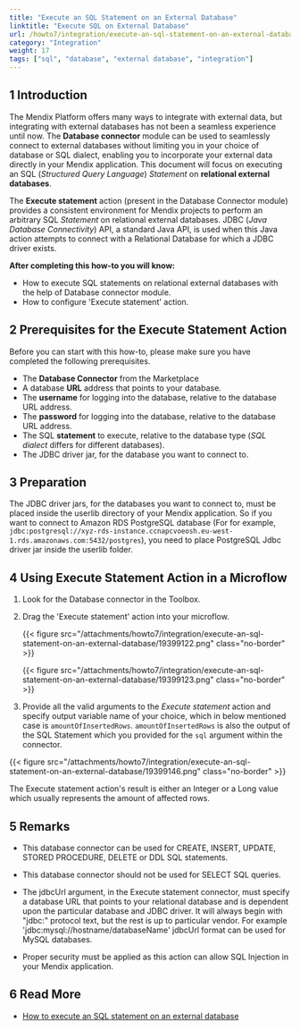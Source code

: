 ```yaml
---
title: "Execute an SQL Statement on an External Database"
linktitle: "Execute SQL on External Database"
url: /howto7/integration/execute-an-sql-statement-on-an-external-database/
category: "Integration"
weight: 17
tags: ["sql", "database", "external database", "integration"]
---
```


## 1 Introduction

The Mendix Platform offers many ways to integrate with external data, but integrating with external databases has not been a seamless experience until now. The **Database connector** module can be used to seamlessly connect to external databases without limiting you in your choice of database or SQL dialect, enabling you to incorporate your external data directly in your Mendix application.
This document will focus on executing an SQL (*Structured Query Language*) *Statement* on **relational external databases**.

The **Execute statement** action (present in the Database Connector module) provides a consistent environment for Mendix projects to perform an arbitrary SQL *Statement* on relational external databases.
JDBC (*Java Database Connectivity*) API, a standard Java API, is used when this Java action attempts to connect with a Relational Database for which a JDBC driver exists.

**After completing this how-to you will know:**

* How to execute SQL statements on relational external databases with the help of Database connector module.
* How to configure 'Execute statement' action.

## 2 Prerequisites for the Execute Statement Action

Before you can start with this how-to, please make sure you have completed the following prerequisites.

* The **Database Connector** from the Marketplace
* A database **URL** address that points to your database.
* The **username** for logging into the database, relative to the database URL address.
* The **password** for logging into the database, relative to the database URL address.
* The SQL **statement** to execute, relative to the database type (*SQL dialect* differs for different databases).
* The JDBC driver jar, for the database you want to connect to.

## 3 Preparation

The JDBC driver jars, for the databases you want to connect to, must be placed inside the userlib directory of your Mendix application. So if you want to connect to Amazon RDS PostgreSQL database (For for example, `jdbc:postgresql://xyz-rds-instance.ccnapcvoeosh.eu-west-1.rds.amazonaws.com:5432/postgres`), you need to place PostgreSQL Jdbc driver jar inside the userlib folder.

## 4 Using Execute Statement Action in a Microflow

1. Look for the Database connector in the Toolbox.
2. Drag the 'Execute statement' action into your microflow.

    {{< figure src="/attachments/howto7/integration/execute-an-sql-statement-on-an-external-database/19399122.png" class="no-border" >}}

    {{< figure src="/attachments/howto7/integration/execute-an-sql-statement-on-an-external-database/19399123.png" class="no-border" >}}

3. Provide all the valid arguments to the *Execute statement* action and specify output variable name of your choice, which in below mentioned case is `amountOfInsertedRows`.
    `amountOfInsertedRows` is also the output of the SQL Statement which you provided for the `sql` argument within the connector.

{{< figure src="/attachments/howto7/integration/execute-an-sql-statement-on-an-external-database/19399146.png" class="no-border" >}}

The Execute statement action's result is either an Integer or a Long value which usually represents the amount of affected rows.

## 5 Remarks

* This database connector can be used for CREATE, INSERT, UPDATE, STORED PROCEDURE, DELETE or DDL SQL statements.
* This database connector should not be used for SELECT SQL queries.
* The jdbcUrl argument, in the Execute statement connector, must specify a database URL that points to your relational database and is dependent upon the particular database and JDBC driver. It will always begin with "jdbc:" protocol text, but the rest is up to particular vendor.
    For example 'jdbc:<a rel="nofollow">mysql://hostname/databaseName'</a> jdbcUrl format can be used for MySQL databases.

* Proper security must be applied as this action can allow SQL Injection in your Mendix application.

## 6 Read More

* [How to execute an SQL statement on an external database](/howto7/integration/execute-an-sql-statement-on-an-external-database/)
